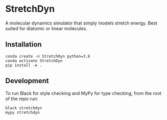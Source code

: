 # StretchDyn
A molecular dynamics simulator that simply models stretch energy. Best suited for diatomic or linear molecules.

## Installation

```
conda create -n StretchDyn python=3.8
conda activate StretchDyn
pip install -e .
```

## Development

To run Black for style checking and MyPy for type checking, from the root of the repo run:

``` 
black stretchdyn
mypy stretchdyn
```
